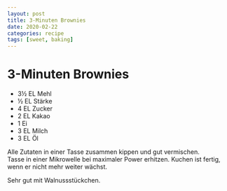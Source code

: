 ```yaml
---
layout: post
title: 3-Minuten Brownies
date: 2020-02-22
categories: recipe
tags: [sweet, baking]
---
```

# 3-Minuten Brownies

- 3½ EL Mehl
- ½ EL Stärke
- 4 EL Zucker
- 2 EL Kakao
- 1 Ei
- 3 EL Milch
- 3 EL Öl

Alle Zutaten in einer Tasse zusammen kippen und gut vermischen.  
Tasse in einer Mikrowelle bei maximaler Power erhitzen. Kuchen ist fertig, wenn er nicht mehr weiter wächst.  
  
Sehr gut mit Walnussstückchen.  
